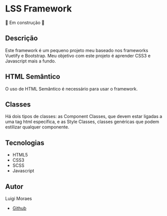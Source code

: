 # LSS Framework

:construction: Em construção :construction:

## Descrição

Este framework é um pequeno projeto meu baseado nos frameworks Vuetify e Bootstrap.
Meu objetivo com este projeto é aprender CSS3 e Javascript mais a fundo.</br>

## HTML Semântico

O uso de HTML Semântico é necessário para usar o framework.

## Classes

Há dois tipos de classes: as Component Classes, que devem estar ligadas a uma tag html
específica, e as Style Classes, classes genéricas que podem estilizar qualquer componente.

## Tecnologias

-   HTML5
-   CSS3
-   SCSS
-   Javascript

## Autor

Luigi Moraes

-   [Github](https://github.com/luigi-ms)
